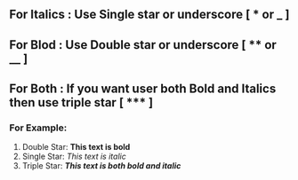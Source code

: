 ## For Italics : Use Single star or underscore [ * or _ ]
## For Blod : Use Double star or underscore [ ** or __ ]
## For Both : If you want user both Bold and Italics then use triple star [ *** ]

### For Example: 

1. Double Star:  **This text is bold**
2. Single Star: *This text is italic*
3. Triple Star: ***This text is both bold and italic***
